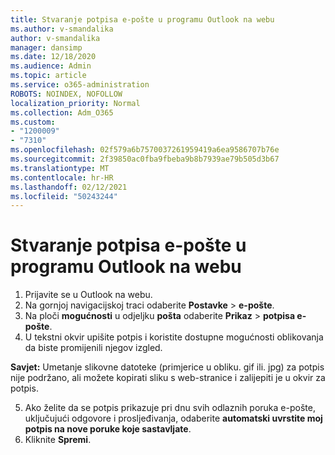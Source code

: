 ```yaml
---
title: Stvaranje potpisa e-pošte u programu Outlook na webu
ms.author: v-smandalika
author: v-smandalika
manager: dansimp
ms.date: 12/18/2020
ms.audience: Admin
ms.topic: article
ms.service: o365-administration
ROBOTS: NOINDEX, NOFOLLOW
localization_priority: Normal
ms.collection: Adm_O365
ms.custom:
- "1200009"
- "7310"
ms.openlocfilehash: 02f579a6b7570037261959419a6ea9586707b76e
ms.sourcegitcommit: 2f39850ac0fba9fbeba9b8b7939ae79b505d3b67
ms.translationtype: MT
ms.contentlocale: hr-HR
ms.lasthandoff: 02/12/2021
ms.locfileid: "50243244"
---
```

# <a name="create-an-email-signature-in-outlook-on-the-web"></a>Stvaranje potpisa e-pošte u programu Outlook na webu

1. Prijavite se u Outlook na webu.
2. Na gornjoj navigacijskoj traci odaberite **Postavke**  >  **e-pošte**.
3. Na ploči **mogućnosti** u odjeljku **pošta** odaberite **Prikaz**  >  **potpisa e-pošte**.
4. U tekstni okvir upišite potpis i koristite dostupne mogućnosti oblikovanja da biste promijenili njegov izgled.

**Savjet:** Umetanje slikovne datoteke (primjerice u obliku. gif ili. jpg) za potpis nije podržano, ali možete kopirati sliku s web-stranice i zalijepiti je u okvir za potpis.

5. Ako želite da se potpis prikazuje pri dnu svih odlaznih poruka e-pošte, uključujući odgovore i prosljeđivanja, odaberite **automatski uvrstite moj potpis na nove poruke koje sastavljate**.
6. Kliknite **Spremi**.
